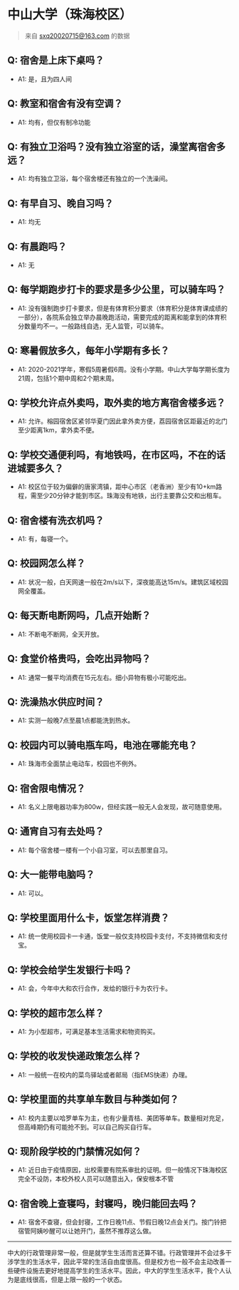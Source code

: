 # 中山大学（珠海校区）

> 来自 sxq20020715@163.com 的数据

## Q: 宿舍是上床下桌吗？

- A1: 是，且为四人间

## Q: 教室和宿舍有没有空调？

- A1: 均有，但仅有制冷功能

## Q: 有独立卫浴吗？没有独立浴室的话，澡堂离宿舍多远？

- A1: 均有独立卫浴，每个宿舍楼还有独立的一个洗澡间。

## Q: 有早自习、晚自习吗？

- A1: 均无

## Q: 有晨跑吗？

- A1: 无

## Q: 每学期跑步打卡的要求是多少公里，可以骑车吗？

- A1: 没有强制跑步打卡要求，但是有体育积分要求（体育积分是体育课成绩的一部分），各院系会独立举办晨晚跑活动，需要完成的距离和能拿到的体育积分数量均不一。一般路线自选，无人监管，可以骑车。

## Q: 寒暑假放多久，每年小学期有多长？

- A1: 2020-2021学年，寒假5周暑假6周。没有小学期。中山大学每学期长度为21周，包括1个期中周和2个期末周。

## Q: 学校允许点外卖吗，取外卖的地方离宿舍楼多远？

- A1: 允许。榕园宿舍区紧邻华夏门因此拿外卖方便，荔园宿舍区距最近的北门至少距离1km，拿外卖不便。

## Q: 学校交通便利吗，有地铁吗，在市区吗，不在的话进城要多久？

- A1: 校区位于较为偏僻的唐家湾镇，距中心市区（老香洲）至少有10+km路程，需至少20分钟才能到市区。珠海没有地铁，出行主要靠公交和出租车。

## Q: 宿舍楼有洗衣机吗？

- A1: 有，每寝一个。

## Q: 校园网怎么样？

- A1: 状况一般，白天网速一般在2m/s以下，深夜能高达15m/s。建筑区域校园网全覆盖。

## Q: 每天断电断网吗，几点开始断？

- A1: 不断电不断网，全天开放。

## Q: 食堂价格贵吗，会吃出异物吗？

- A1: 通常一餐平均消费在15元左右。细小异物有极小可能吃出。

## Q: 洗澡热水供应时间？

- A1: 实测一般晚7点至晨1点都能洗到热水。

## Q: 校园内可以骑电瓶车吗，电池在哪能充电？

- A1: 珠海市全面禁止电动车，校园也不例外。

## Q: 宿舍限电情况？

- A1: 名义上限电器功率为800w，但经实践一般无人会发现，故可随意使用。

## Q: 通宵自习有去处吗？

- A1: 每个宿舍楼一楼有一个小自习室，可以去那里自习。

## Q: 大一能带电脑吗？

- A1: 可以。

## Q: 学校里面用什么卡，饭堂怎样消费？

- A1: 统一使用校园卡一卡通，饭堂一般仅支持校园卡支付，不支持微信和支付宝。

## Q: 学校会给学生发银行卡吗？

- A1: 会，今年中大和农行合作，发给的银行卡为农行卡。

## Q: 学校的超市怎么样？

- A1: 为小型超市，可满足基本生活需求和物资购买。

## Q: 学校的收发快递政策怎么样？

- A1: 一般统一在校内的菜鸟驿站或者邮局（指EMS快递）办理。

## Q: 学校里面的共享单车数目与种类如何？

- A1: 校内主要以哈罗单车为主，也有少量青桔、美团等单车。数量相对充足，但高峰期仍有可能抢不到。可以自己购买自行车。

## Q: 现阶段学校的门禁情况如何？

- A1: 近日由于疫情原因，出校需要有院系审批的证明。但一般情况下珠海校区完全不设防，本校外校人员可以随意出入，保安根本不管

## Q: 宿舍晚上查寝吗，封寝吗，晚归能回去吗？

- A1: 宿舍不查寝，但会封寝，工作日晚11点、节假日晚12点会关门。按门铃把宿管阿姨吵醒可以让她开门，虽然不推荐这么做。

***

中大的行政管理非常一般，但是就学生生活而言还算不错。行政管理并不会过多干涉学生的生活水平，因此平常的生活自由度很高。但是校方也一般不会主动改善一些硬件设施去更好地提高学生的生活水平。因此，中大的学生生活水平，我个人认为是底线很高，但是上限一般的一个状态。